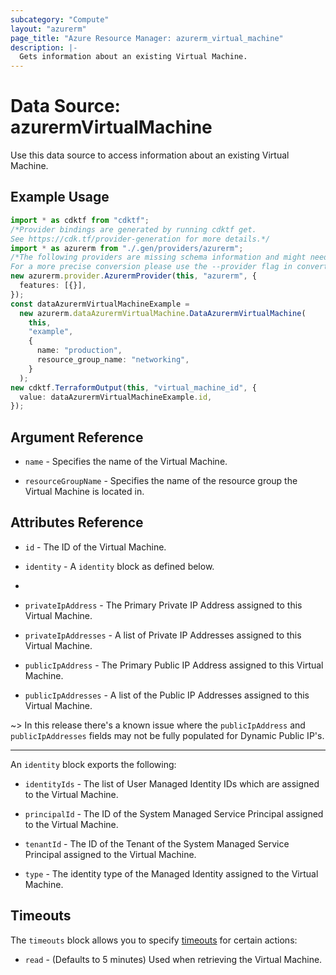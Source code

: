 ```yaml
---
subcategory: "Compute"
layout: "azurerm"
page_title: "Azure Resource Manager: azurerm_virtual_machine"
description: |-
  Gets information about an existing Virtual Machine.
---
```


# Data Source: azurermVirtualMachine

Use this data source to access information about an existing Virtual Machine.

## Example Usage

```typescript
import * as cdktf from "cdktf";
/*Provider bindings are generated by running cdktf get.
See https://cdk.tf/provider-generation for more details.*/
import * as azurerm from "./.gen/providers/azurerm";
/*The following providers are missing schema information and might need manual adjustments to synthesize correctly: azurerm.
For a more precise conversion please use the --provider flag in convert.*/
new azurerm.provider.AzurermProvider(this, "azurerm", {
  features: [{}],
});
const dataAzurermVirtualMachineExample =
  new azurerm.dataAzurermVirtualMachine.DataAzurermVirtualMachine(
    this,
    "example",
    {
      name: "production",
      resource_group_name: "networking",
    }
  );
new cdktf.TerraformOutput(this, "virtual_machine_id", {
  value: dataAzurermVirtualMachineExample.id,
});

```

## Argument Reference

*   `name` - Specifies the name of the Virtual Machine.

*   `resourceGroupName` - Specifies the name of the resource group the Virtual Machine is located in.

## Attributes Reference

*   `id` - The ID of the Virtual Machine.

*   `identity` - A `identity` block as defined below.

*

*   `privateIpAddress` - The Primary Private IP Address assigned to this Virtual Machine.

*   `privateIpAddresses` - A list of Private IP Addresses assigned to this Virtual Machine.

*   `publicIpAddress` - The Primary Public IP Address assigned to this Virtual Machine.

*   `publicIpAddresses` - A list of the Public IP Addresses assigned to this Virtual Machine.

\~> In this release there's a known issue where the `publicIpAddress` and `publicIpAddresses` fields may not be fully populated for Dynamic Public IP's.

***

An `identity` block exports the following:

*   `identityIds` - The list of User Managed Identity IDs which are assigned to the Virtual Machine.

*   `principalId` - The ID of the System Managed Service Principal assigned to the Virtual Machine.

*   `tenantId` - The ID of the Tenant of the System Managed Service Principal assigned to the Virtual Machine.

*   `type` - The identity type of the Managed Identity assigned to the Virtual Machine.

## Timeouts

The `timeouts` block allows you to specify [timeouts](https://www.terraform.io/language/resources/syntax#operation-timeouts) for certain actions:

* `read` - (Defaults to 5 minutes) Used when retrieving the Virtual Machine.
